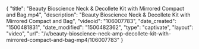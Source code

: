 {
    "title": "Beauty Bioscience Neck &amp; Decollete Kit with Mirrored Compact and Bag.mp4",
    "description": "Beauty Bioscience Neck &amp; Decollete Kit with Mirrored Compact and Bag",
    "videoid": "106007783",
    "date_created": "1500481831",
    "date_modified": "1500482362",
    "type": "captivate",
    "layout": "video",
    "url": "\/v\/beauty-bioscience-neck-amp-decollete-kit-with-mirrored-compact-and-bag-mp4\/106007783"
}